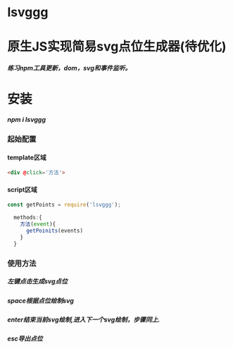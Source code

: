 # lsvggg

# 原生JS实现简易svg点位生成器(待优化)

##### 练习npm工具更新，dom，svg和事件监听。

# 安装 

##### npm i lsvggg

### 起始配置

#### template区域

```html
<div @click='方法'>
```

#### script区域

```javascript
const getPoints = require('lsvggg');

  methods:{
    方法(event){
      getPoinits(events)
    }
  }
```

### 使用方法

##### 左键点击生成svg点位

##### space根据点位绘制svg

##### enter结束当前svg绘制,进入下一个svg绘制，步骤同上.

##### esc导出点位
